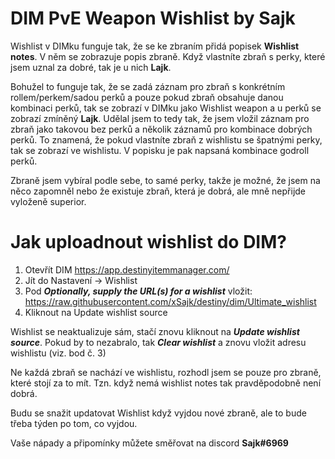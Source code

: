 # DIM PvE Weapon Wishlist by Sajk

Wishlist v DIMku funguje tak, že se ke zbraním přidá popisek **Wishlist notes**. V něm se zobrazuje popis zbraně. Když vlastníte zbraň s perky, které jsem uznal za dobré, tak je u nich **Lajk**. 

Bohužel to funguje tak, že se zadá záznam pro zbraň s konkrétním rollem/perkem/sadou perků a pouze pokud zbraň obsahuje danou kombinaci perků, tak se zobrazí v DIMku jako Wishlist weapon a u perků se zobrazí zmíněný **Lajk**. Udělal jsem to tedy tak, že jsem vložil záznam pro zbraň jako takovou bez perků a několik záznamů pro kombinace dobrých perků. To znamená, že pokud vlastníte zbraň z wishlistu se špatnými perky, tak se zobrazí ve wishlistu. V popisku je pak napsaná kombinace godroll perků.

Zbraně jsem vybíral podle sebe, to samé perky, takže je možné, že jsem na něco zapomněl nebo že existuje zbraň, která je dobrá, ale mně nepřijde vyloženě superior.

# Jak uploadnout wishlist do DIM?

1. Otevřít DIM https://app.destinyitemmanager.com/
2. Jít do Nastavení -> Wishlist
3. Pod ***Optionally, supply the URL(s) for a wishlist*** vložit: https://raw.githubusercontent.com/xSajk/destiny/dim/Ultimate_wishlist
4. Kliknout na Update wishlist source

Wishlist se neaktualizuje sám, stačí znovu kliknout na ***Update wishlist source***.
Pokud by to nezabralo, tak ***Clear wishlist*** a znovu vložit adresu wishlistu (viz. bod č. 3)

Ne každá zbraň se nachází ve wishlistu, rozhodl jsem se pouze pro zbraně, které stojí za to mít. 
Tzn. když nemá wishlist notes tak pravděpodobně není dobrá.

Budu se snažit updatovat Wishlist když vyjdou nové zbraně, ale to bude třeba týden po tom, co vyjdou.

Vaše nápady a připomínky můžete směřovat na discord **Sajk#6969**
